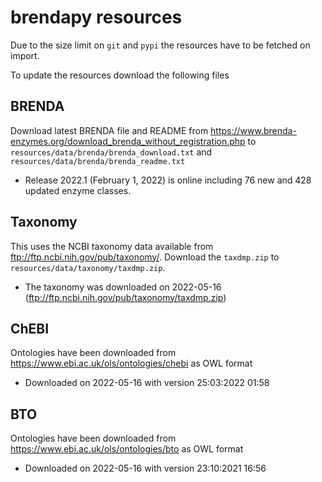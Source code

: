 # brendapy resources
Due to the size limit on `git` and `pypi` the resources have to be fetched on import.

To update the resources download the following files

## BRENDA
Download latest BRENDA file and README from https://www.brenda-enzymes.org/download_brenda_without_registration.php
to `resources/data/brenda/brenda_download.txt` and `resources/data/brenda/brenda_readme.txt` 
* Release 2022.1 (February 1, 2022) is online including 76 new and 428 updated enzyme classes.

## Taxonomy
This uses the NCBI taxonomy data available from ftp://ftp.ncbi.nih.gov/pub/taxonomy/. 
Download the `taxdmp.zip` to `resources/data/taxonomy/taxdmp.zip`.
* The taxonomy was downloaded on 2022-05-16 (ftp://ftp.ncbi.nih.gov/pub/taxonomy/taxdmp.zip)

## ChEBI
Ontologies have been downloaded from https://www.ebi.ac.uk/ols/ontologies/chebi as OWL format
* Downloaded on 2022-05-16 with version 25:03:2022 01:58

## BTO
Ontologies have been downloaded from https://www.ebi.ac.uk/ols/ontologies/bto as OWL format
* Downloaded on 2022-05-16 with version 23:10:2021 16:56
